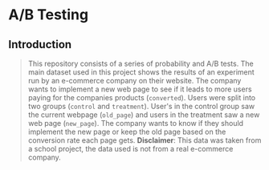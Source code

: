 # A/B Testing
## Introduction

> This repository consists of a series of probability and A/B tests. The main dataset used in this project shows the results of an experiment run by an e-commerce company on their website. The company wants to implement a new web page to see if it leads to more users paying for the companies products (`converted`). Users were split into two groups (`control` and `treatment`). User's in the control group saw the current webpage (`old_page`) and users in the treatment saw a new web page (`new_page`). The company wants to know if they should implement the new page or keep the old page based on the conversion rate each page gets.
>**Disclaimer**: This data was taken from a school project, the data used is not from a real e-commerce company.